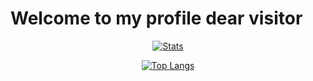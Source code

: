 # Welcome to my profile dear visitor

<p align="center"> <a href="https://github-readme-stats.vercel.app/api?username=tzmanish&include_all_commits=true&count_private=true">
    <img src="https://github-readme-stats.vercel.app/api?username=tzmanish&include_all_commits=true&count_private=true&hide=stars,prs&show_icons=true&hide_title=true" alt="Stats">
</a> </p>

<p align="center"> <a href="https://github-readme-stats.vercel.app/api/top-langs/?username=tzmanish">
    <img src="https://github-readme-stats.vercel.app/api/top-langs/?username=tzmanish&layout=compact&hide_title=true" alt="Top Langs">
</a> </p>
